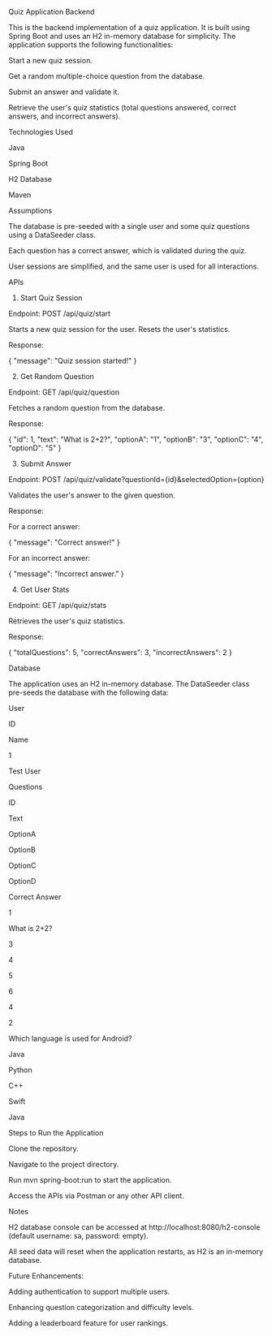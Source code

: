 Quiz Application Backend

This is the backend implementation of a quiz application. It is built using Spring Boot and uses an H2 in-memory database for simplicity. The application supports the following functionalities:

Start a new quiz session.

Get a random multiple-choice question from the database.

Submit an answer and validate it.

Retrieve the user's quiz statistics (total questions answered, correct answers, and incorrect answers).

Technologies Used

Java

Spring Boot

H2 Database

Maven

Assumptions

The database is pre-seeded with a single user and some quiz questions using a DataSeeder class.

Each question has a correct answer, which is validated during the quiz.

User sessions are simplified, and the same user is used for all interactions.

APIs

1. Start Quiz Session

Endpoint: POST /api/quiz/start

Starts a new quiz session for the user. Resets the user's statistics.

Response:

{
  "message": "Quiz session started!"
}

2. Get Random Question

Endpoint: GET /api/quiz/question

Fetches a random question from the database.

Response:

{
  "id": 1,
  "text": "What is 2+2?",
  "optionA": "1",
  "optionB": "3",
  "optionC": "4",
  "optionD": "5"
}

3. Submit Answer

Endpoint: POST /api/quiz/validate?questionId={id}&selectedOption={option}

Validates the user's answer to the given question.

Response:

For a correct answer:

{
  "message": "Correct answer!"
}

For an incorrect answer:

{
  "message": "Incorrect answer."
}

4. Get User Stats

Endpoint: GET /api/quiz/stats

Retrieves the user's quiz statistics.

Response:

{
  "totalQuestions": 5,
  "correctAnswers": 3,
  "incorrectAnswers": 2
}

Database

The application uses an H2 in-memory database. The DataSeeder class pre-seeds the database with the following data:

User

ID

Name

1

Test User

Questions

ID

Text

OptionA

OptionB

OptionC

OptionD

Correct Answer

1

What is 2+2?

3

4

5

6

4

2

Which language is used for Android?

Java

Python

C++

Swift

Java

Steps to Run the Application

Clone the repository.

Navigate to the project directory.

Run mvn spring-boot:run to start the application.

Access the APIs via Postman or any other API client.

Notes

H2 database console can be accessed at http://localhost:8080/h2-console (default username: sa, password: empty).

All seed data will reset when the application restarts, as H2 is an in-memory database.

Future Enhancements:

Adding authentication to support multiple users.

Enhancing question categorization and difficulty levels.

Adding a leaderboard feature for user rankings.

